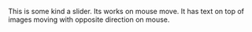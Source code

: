 This is some kind a slider. Its works on mouse move.
It has text on top of images moving with opposite direction on mouse.
